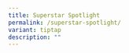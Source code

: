 ```yaml
---
title: Superstar Spotlight
permalink: /superstar-spotlight/
variant: tiptap
description: ""
---
```

<p></p>